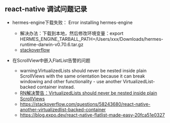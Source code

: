 ## react-native 调试问题记录

* hermes-engine下载失败： Error installing hermes-engine
    - 解决办法：下载到本地，然后修改环境变量：export HERMES_ENGINE_TARBALL_PATH=/Users/xxx/Downloads/hermes-runtime-darwin-v0.70.6.tar.gz
    - [stackoverflow](https://github.com/facebook/react-native/issues/31505)

* 在ScrollView中嵌入FlatList告警的问题
    - warning:VirtualizedLists should never be nested inside plain ScrollViews with the same orientation because it can break windowing and other functionality - use another VirtualizedList-backed container instead.
    - [RN解决警告：VirtualizedLists should never be nested inside plain ScrollViews](https://blog.csdn.net/gang544043963/article/details/106525516)
    - https://stackoverflow.com/questions/58243680/react-native-another-virtualizedlist-backed-container
    - https://blog.expo.dev/react-native-flatlist-made-easy-20fca51e0327

